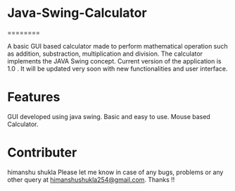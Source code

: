 # Java-Swing-Calculator
========

A basic GUI based calculator made to perform mathematical operation such as addition, substraction, multiplication and division. 
The calculator implements the JAVA Swing concept. Current version of the application is 1.0 .
It will be updated very soon with new functionalities and user interface. 

Features
=======
GUI developed using java swing.
Basic and easy to use.
Mouse based Calculator.

Contributer
===========
himanshu shukla
Please let me know in case of any bugs, problems or any other query at himanshushukla254@gmail.com.
Thanks !! 
